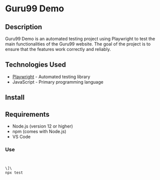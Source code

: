 # Guru99 Demo

## Description

Guru99 Demo is an automated testing project using Playwright to test the main functionalities of the Guru99 website. The goal of the project is to ensure that the features work correctly and reliably.

## Technologies Used

- [Playwright](https://playwright.dev/) - Automated testing library
- JavaScript - Primary programming language

## Install

## Requirements

- Node.js (version 12 or higher)
- npm (comes with Node.js)
- VS Code

### Use

```bashæ“æ“…πdzx gcv  cvvcv   v


\]\
npx test
```
